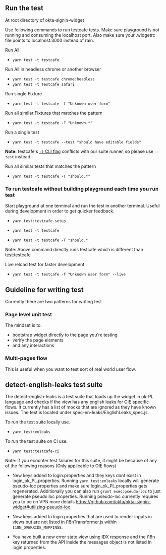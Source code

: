 ## Run the test

At root directory of okta-signin-widget

Use following commands to run testcafe tests. Make sure playground is not running and consuming the localhost port.
Also make sure your .widgetrc file points to localhost:3000 instead of rain.

Run All

- `yarn test -t testcafe`

Run All in headless chrome or another browser

- `yarn test -t testcafe chrome:headless`
- `yarn test -t testcafe safari`

Run single Fixture

- `yarn test -t testcafe -f "Unknown user form"`

Run all similar Fixtures that matches the pattern

- `yarn test -t testcafe -F "Unknown.*"`

Run a single test

- `yarn test -t testcafe --test "should have editable fields"`

**Note:** testcafe's [`-t` CLI flag](https://testcafe.io/documentation/402639/reference/command-line-interface#-t-name---test-name) conflicts with our suite runner, so please use `--test` instead.

Run all similar tests that matches the pattern

- `yarn test -t testcafe -T "should.*"`

### To run testcafe without building playground each time you run test

Start playground at one terminal and run the test in another terminal.
Useful during development in order to get quicker feedback.

- `yarn test:testcafe-setup`

- `yarn test -t testcafe`
- `yarn test -t testcafe -T "should.*`

Note: Above command directly runs testcafe which is different than test:testcafe

Live reload test for faster development

- `yarn test -t testcafe -f "Unknown user form" --live`

## Guideline for writing test

Currently there are two patterns for writing test

### Page level unit test

The mindset is to:

- bootstrap widget directly to the page you're testing
- verify the page elements
- and any interactions

### Multi-pages flow

This is useful when you want to test sort of real world user flow.

## detect-english-leaks test suite
The detect-english-leaks is a test suite that loads up the widget in ok-PL language and checks if the view has any english leaks for OIE specific flows.
It currently has a list of mocks that are ignored as they have known issues. The test is located under spec-en-leaks/EnglishLeaks_spec.js.

To run the test suite locally use.

- `yarn test:enleaks`

To run the test suite on CI use.

- `yarn test:testcafe-ci`

Note: If you ecounter test failures for this suite, it might be because of any of the following reasons (Only applicable to OIE flows)

- New keys added to login.properties and they keys dont exist in login_ok_PL.properties. Running `yarn test:enleaks` locally will generate pseudo-loc properties and make sure login_ok_PL.properties gets regenerated. Additionally you can also run `grunt exec:pseudo-loc` to just generate pseudo loc properties. Running pseudo-loc currently requires you to be on VPN more details https://github.com/okta/okta-signin-widget#utilizing-pseudo-loc

- New keys added to login.properties that are used to render inputs in views but are not listed in i18nTransformer.js within `I18N_OVERRIDE_MAPPINGS`.

- You have built a new error state view using IDX response and the i18n key returned from the API inside the messages object is not listed in login.properties.
